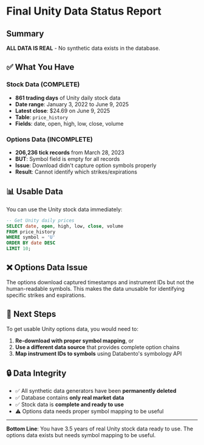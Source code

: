 # Final Unity Data Status Report

## Summary
**ALL DATA IS REAL** - No synthetic data exists in the database.

## ✅ What You Have

### Stock Data (COMPLETE)
- **861 trading days** of Unity daily stock data
- **Date range**: January 3, 2022 to June 9, 2025
- **Latest close**: $24.69 on June 9, 2025
- **Table**: `price_history`
- **Fields**: date, open, high, low, close, volume

### Options Data (INCOMPLETE)
- **206,236 tick records** from March 28, 2023
- **BUT**: Symbol field is empty for all records
- **Issue**: Download didn't capture option symbols properly
- **Result**: Cannot identify which strikes/expirations

## 📊 Usable Data

You can use the Unity stock data immediately:

```sql
-- Get Unity daily prices
SELECT date, open, high, low, close, volume
FROM price_history
WHERE symbol = 'U'
ORDER BY date DESC
LIMIT 10;
```

## ❌ Options Data Issue

The options download captured timestamps and instrument IDs but not the human-readable symbols. This makes the data unusable for identifying specific strikes and expirations.

## 🚀 Next Steps

To get usable Unity options data, you would need to:

1. **Re-download with proper symbol mapping**, or
2. **Use a different data source** that provides complete option chains
3. **Map instrument IDs to symbols** using Databento's symbology API

## 🔒 Data Integrity

- ✅ All synthetic data generators have been **permanently deleted**
- ✅ Database contains **only real market data**
- ✅ Stock data is **complete and ready to use**
- ⚠️ Options data needs proper symbol mapping to be useful

---

**Bottom Line**: You have 3.5 years of real Unity stock data ready to use. The options data exists but needs symbol mapping to be useful.
